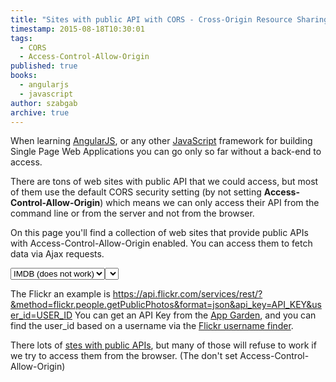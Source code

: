 ```yaml
---
title: "Sites with public API with CORS - Cross-Origin Resource Sharing enabled"
timestamp: 2015-08-18T10:30:01
tags:
  - CORS
  - Access-Control-Allow-Origin
published: true
books:
  - angularjs
  - javascript
author: szabgab
archive: true
---
```



When learning [AngularJS](/angularjs), or any other [JavaScript](/javascript)
framework for building Single Page Web Applications you can go only so far without a back-end to
access.

There are tons of web sites with public API that we could access, but most of them use the default
CORS security setting (by not setting <b>Access-Control-Allow-Origin</b>) which means we can only
access their API from the command line or from the server and not from the browser.

On this page you'll find a collection of web sites that provide public APIs with Access-Control-Allow-Origin
enabled. You can access them to fetch data via Ajax requests.


<script src="/javascripts/angular.min.js"></script>

<script>
angular.module('CORSApp', [])
    .controller('CORSController', function($scope, $http) {
        //var url = '';
        // XMLHttpRequest cannot load http://www.imdb.com/xml/find?json=1&nr=1&nm=on&q=jeniffer+garner.
        // No 'Access-Control-Allow-Origin' header is present on the requested resource.
        //var url = 'https://en.wikipedia.org/w/api.php?action=query&titles=Main%20Page&prop=revisions&rvprop=content&format=json';
        //var url = 'https://api.smartsheet.com/2.0/sheets';
        //var url = 'http://public-api.wordpress.com/rest/v1/sites';
        $scope.clear = function() {
            console.log('clear');
            $scope.data = '';
            $scope.error = 0;
        }
        $scope.try = function() {
            $http.get($scope.url).then(
                function(response) {
                    console.log(response);
                    $scope.data = response.data;
                },
                function(response) {
                    console.log("error");
                    console.log(response);
                    $scope.error = 1;
                }
            );
        }
    });
</script>

<div ng-app="CORSApp" ng-controller="CORSController">
    <select ng-model="url" ng-change="clear()">
        <option value="http://www.imdb.com/xml/find?json=1&nr=1&nm=on&q=jeniffer+garner">IMDB (does not work)</option>
        <option value="https://api.github.com">GitHub</option>
        <option value="http://api.metacpan.org/v0/release/_search?size=10">MetaCPAN</option>
        <option value="http://api.openweathermap.org/data/2.5/weather?q=Budapest">OpenWeatherMap</option>
        <option value="https://api.flickr.com/services/rest/?&method=flickr.people.getPublicPhotos&format=json&api_key=6f93d9bd5fef5831ec592f0b527fdeff&user_id=9395899@N08">Flickr</option>
    <select>
    <button ng-click="try()">Try</button>
    URL: {{url}}
    <hr>
    Result: {{ data }}
    <div ng-show="error" id="error">Failed</div>
</div>

The Flickr an example is
https://api.flickr.com/services/rest/?&method=flickr.people.getPublicPhotos&format=json&api_key=API_KEY&user_id=USER_ID
You can get an API Key from the [App Garden](https://www.flickr.com/services/), and you can find the user_id
based on a username via the [Flickr username finder](https://www.flickr.com/services/api/explore/flickr.people.findByUsername).

There lots of [stes with public APIs](http://www.programmableweb.com/apis/directory), but many of those will refuse to work
if we try to access them from the browser. (The don't set Access-Control-Allow-Origin)
